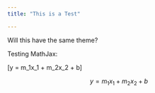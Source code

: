 ```yaml
---
title: "This is a Test"

---
```


Will this have the same theme?

Testing MathJax:

\[y = m_1x_1 + m_2x_2 + b\]



$$ y = m_1x_1 + m_2x_2 + b $$